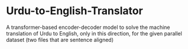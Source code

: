 # Urdu-to-English-Translator
A transformer-based encoder-decoder model to solve the machine translation of Urdu to English, only in this direction, for the given parallel dataset (two files that are sentence aligned) </br>
